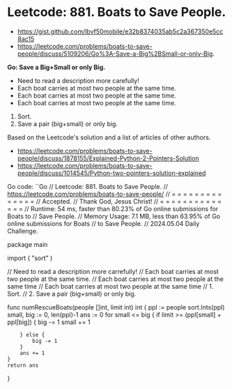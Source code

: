 # Leetcode: 881. Boats to Save People.

- https://gist.github.com/lbvf50mobile/e32b8374035ab5c2a367350e5cc8ac15
- https://leetcode.com/problems/boats-to-save-people/discuss/5109206/Go%3A-Save-a-Big%2BSmall-or-only-Big.

**Go: Save a Big+Small or only Big.**

- Need to read a description more carefully!
- Each boat carries at most two people at the same time.
- Each boat carries at most two people at the same time.
- Each boat carries at most two people at the same time.

1. Sort.
2. Save a pair (big+small) or only big.

Based on the Leetcode's solution and a list of articles of other authors.
- https://leetcode.com/problems/boats-to-save-people/discuss/1878155/Explained-Python-2-Pointers-Solution
- https://leetcode.com/problems/boats-to-save-people/discuss/1014545/Python-two-pointers-solution-explained

Go code:
``Go
// Leetcode: 881. Boats to Save People.
// https://leetcode.com/problems/boats-to-save-people/
// = = = = = = = = = = = = = =
// Accepted.
// Thank God, Jesus Christ!
// = = = = = = = = = = = = = =
// Runtime: 54 ms, faster than 80.23% of Go online submissions for Boats to
// Save People.
// Memory Usage: 7.1 MB, less than 63.95% of Go online submissions for Boats
// to Save People.
// 2024.05.04 Daily Challenge.

package main

import (
	"sort"
)

// Need to read a description more carrefully!
// Each boat carries at most two people at the same time.
// Each boat carries at most two people at the same time
// Each boat carries at most two people at the same time
// 1. Sort.
// 2. Save a pair (big+small) or only big.

func numRescueBoats(people []int, limit int) int {
	ppl := people
	sort.Ints(ppl)
	small, big := 0, len(ppl)-1
	ans := 0
	for small <= big {
		if limit >= (ppl[small] + ppl[big]) {
			big -= 1
			small += 1

		} else {
			big -= 1
		}
		ans += 1
	}
	return ans
}
```
